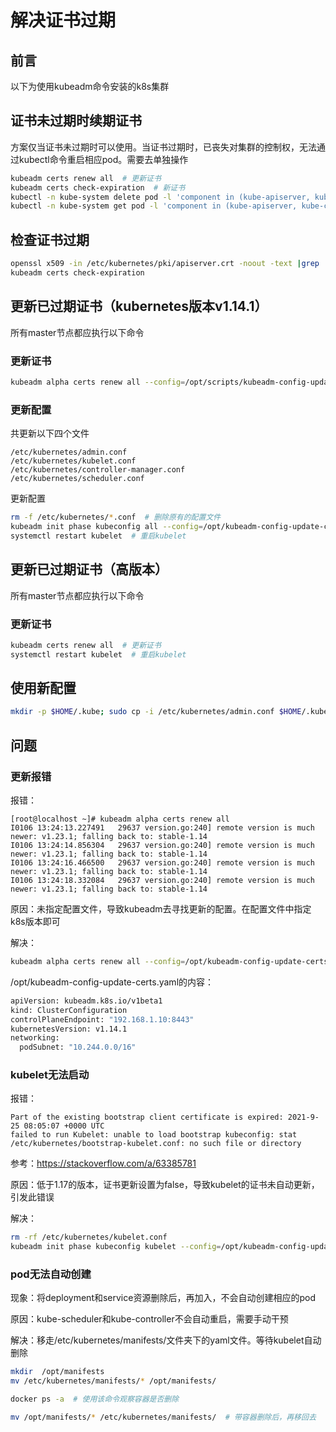 # 解决证书过期

## 前言

以下为使用kubeadm命令安装的k8s集群

## 证书未过期时续期证书

方案仅当证书未过期时可以使用。当证书过期时，已丧失对集群的控制权，无法通过kubectl命令重启相应pod。需要去单独操作

```bash
kubeadm certs renew all  # 更新证书
kubeadm certs check-expiration  # 新证书
kubectl -n kube-system delete pod -l 'component in (kube-apiserver, kube-controller-manager, kube-scheduler, etcd)'  # 使用新证书
kubectl -n kube-system get pod -l 'component in (kube-apiserver, kube-controller-manager, kube-scheduler, etcd)'  # 检查容器状态
```

## 检查证书过期

``` bash
openssl x509 -in /etc/kubernetes/pki/apiserver.crt -noout -text |grep ' Not '
kubeadm certs check-expiration
```

## 更新已过期证书（kubernetes版本v1.14.1）

所有master节点都应执行以下命令

### 更新证书

```bash
kubeadm alpha certs renew all --config=/opt/scripts/kubeadm-config-update-certs.yaml  # 更新证书
```

### 更新配置

共更新以下四个文件

```
/etc/kubernetes/admin.conf
/etc/kubernetes/kubelet.conf
/etc/kubernetes/controller-manager.conf
/etc/kubernetes/scheduler.conf
```

更新配置

```bash
rm -f /etc/kubernetes/*.conf  # 删除原有的配置文件
kubeadm init phase kubeconfig all --config=/opt/kubeadm-config-update-certs.yaml  # 重新生成配置文件
systemctl restart kubelet  # 重启kubelet
```


## 更新已过期证书（高版本）

所有master节点都应执行以下命令

### 更新证书

```bash
kubeadm certs renew all  # 更新证书
systemctl restart kubelet  # 重启kubelet
```

## 使用新配置

```bash
mkdir -p $HOME/.kube; sudo cp -i /etc/kubernetes/admin.conf $HOME/.kube/config; sudo chown $(id -u):$(id -g) $HOME/.kube/config
```


## 问题

### 更新报错

报错：

```
[root@localhost ~]# kubeadm alpha certs renew all
I0106 13:24:13.227491   29637 version.go:240] remote version is much newer: v1.23.1; falling back to: stable-1.14
I0106 13:24:14.856304   29637 version.go:240] remote version is much newer: v1.23.1; falling back to: stable-1.14
I0106 13:24:16.466500   29637 version.go:240] remote version is much newer: v1.23.1; falling back to: stable-1.14
I0106 13:24:18.332084   29637 version.go:240] remote version is much newer: v1.23.1; falling back to: stable-1.14
```

原因：未指定配置文件，导致kubeadm去寻找更新的配置。在配置文件中指定k8s版本即可

解决：

```bash
kubeadm alpha certs renew all --config=/opt/kubeadm-config-update-certs.yaml  # 指定版本的命令
```

/opt/kubeadm-config-update-certs.yaml的内容：

```bash
apiVersion: kubeadm.k8s.io/v1beta1
kind: ClusterConfiguration
controlPlaneEndpoint: "192.168.1.10:8443"
kubernetesVersion: v1.14.1
networking:
  podSubnet: "10.244.0.0/16"
```

### kubelet无法启动

报错：

```
Part of the existing bootstrap client certificate is expired: 2021-9-25 08:05:07 +0000 UTC
failed to run Kubelet: unable to load bootstrap kubeconfig: stat /etc/kubernetes/bootstrap-kubelet.conf: no such file or directory
```

参考：https://stackoverflow.com/a/63385781

原因：低于1.17的版本，证书更新设置为false，导致kubelet的证书未自动更新，引发此错误

解决：

```bash
rm -rf /etc/kubernetes/kubelet.conf
kubeadm init phase kubeconfig kubelet --config=/opt/kubeadm-config-update-certs.yaml  # 更新kebulet的证书
```

### pod无法自动创建

现象：将deployment和service资源删除后，再加入，不会自动创建相应的pod

原因：kube-scheduler和kube-controller不会自动重启，需要手动干预

解决：移走/etc/kubernetes/manifests/文件夹下的yaml文件。等待kubelet自动删除

```bash
mkdir  /opt/manifests
mv /etc/kubernetes/manifests/* /opt/manifests/

docker ps -a  # 使用该命令观察容器是否删除

mv /opt/manifests/* /etc/kubernetes/manifests/  # 带容器删除后，再移回去
```

